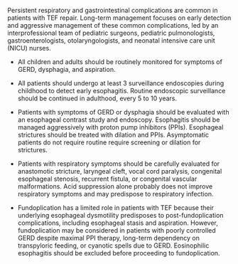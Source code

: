 Persistent respiratory and gastrointestinal complications are common in patients with TEF repair. Long-term management focuses on early detection and aggressive management of these common complications, led by an interprofessional team of pediatric surgeons, pediatric pulmonologists, gastroenterologists, otolaryngologists, and neonatal intensive care unit (NICU) nurses.

- All children and adults should be routinely monitored for symptoms of GERD, dysphagia, and aspiration.

- All patients should undergo at least 3 surveillance endoscopies during childhood to detect early esophagitis. Routine endoscopic surveillance should be continued in adulthood, every 5 to 10 years.

- Patients with symptoms of GERD or dysphagia should be evaluated with an esophageal contrast study and endoscopy. Esophagitis should be managed aggressively with proton pump inhibitors (PPIs). Esophageal strictures should be treated with dilation and PPIs. Asymptomatic patients do not require routine require screening or dilation for strictures.

- Patients with respiratory symptoms should be carefully evaluated for anastomotic stricture, laryngeal cleft, vocal cord paralysis, congenital esophageal stenosis, recurrent fistula, or congenital vascular malformations. Acid suppression alone probably does not improve respiratory symptoms and may predispose to respiratory infection.

- Fundoplication has a limited role in patients with TEF because their underlying esophageal dysmotility predisposes to post-fundoplication complications, including esophageal stasis and aspiration. However, fundoplication may be considered in patients with poorly controlled GERD despite maximal PPI therapy, long-term dependency on transpyloric feeding, or cyanotic spells due to GERD. Eosinophilic esophagitis should be excluded before proceeding to fundoplication.